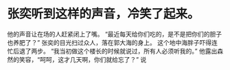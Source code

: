 # 张奕听到这样的声音，冷笑了起来。
他的声音让在场的人赶紧闭上了嘴。
“最近每天给你们吃的，是不是把你们的胆子也养肥了？”
张奕的目光扫过众人，落在郭大海的身上。
这个地中海胖子吓得连忙后退了两步。
“我当初做这个楼长的时候就说过，所有人必须听我的。”
他露出森然的笑容，“呵呵，这才几天啊，你们就给忘了？”
说


